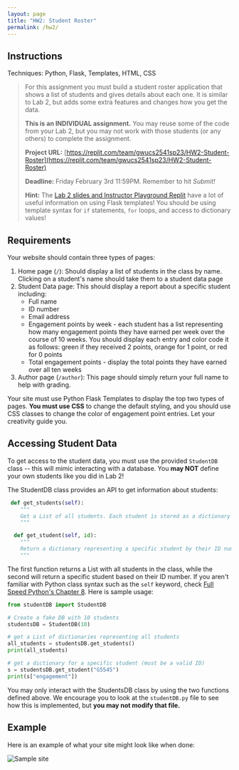 ```yaml
---
layout: page
title: "HW2: Student Roster"
permalink: /hw2/
---
```


## Instructions  

Techniques: Python, Flask, Templates, HTML, CSS 

<blockquote>
For this assignment you must build a student roster application that shows a list of students and gives details about each one. It is similar to Lab 2, but adds some extra features and changes how you get the data.

**This is an INDIVIDUAL assignment.** You may reuse some of the code from your Lab 2, but you may not work with those students (or any others) to complete the assignment.

**Project URL:** [https://replit.com/team/gwucs2541sp23/HW2-Student-Roster](https://replit.com/team/gwucs2541sp23/HW2-Student-Roster)

**Deadline:** Friday February 3rd 11:59PM. Remember to hit *Submit!*

**Hint:** The [Lab 2 slides and Instructor Playground Replit](/lab2) have a lot of useful information on using Flask templates! You should be using template syntax for `if` statements, `for` loops, and access to dictionary values!
</blockquote>

## Requirements
Your website should contain three types of pages:

 1. Home page (`/`): Should display a list of students in the class by name. Clicking on a student's name should take them to a student data page
 2. Student Data page: This should display a report about a specific student including:
    - Full name
    - ID number
    - Email address
    - Engagement points by week - each student has a list representing how many engagement points they have earned per week over the course of 10 weeks. You should display each entry and color code it as follows: green if they received 2 points, orange for 1 point, or red for 0 points
    - Total engagement points - display the total points they have earned over all ten weeks
3. Author page (`/author`): This page should simply return your full name to help with grading.

Your site must use Python Flask Templates to display the top two types of pages.  **You must use CSS** to change the default styling, and you should use CSS classes to change the color of engagement point entries. Let your creativity guide you.

## Accessing Student Data

To get access to the student data, you must use the provided `StudentDB` class -- this will mimic interacting with a database. You **may NOT** define your own students like you did in Lab 2!

The StudentDB class provides an API to get information about students:

```python
 def get_students(self):
    """
    Get a List of all students. Each student is stored as a dictionary with keys for id, name, email, and a List of engagement point values.
    """

  def get_student(self, id):
    """
    Return a dictionary representing a specific student by their ID number
    """
  ```

The first function returns a List with all students in the class, while the second will return a specific student based on their ID number. If you aren't familiar with Python class syntax such as the `self` keyword, check [Full Speed Python's Chapter 8](https://github.com/joaoventura/full-speed-python/releases/download/v0.4.3/full-speed-python.pdf). Here is sample usage:

```python
from studentDB import StudentDB

# Create a fake DB with 10 students
studentsDB = StudentDB(10)

# get a List of dictionaries representing all students
all_students = studentsDB.get_students()
print(all_students)

# get a dictionary for a specific student (must be a valid ID)
s = studentsDB.get_student("G5545")
print(s["engagement"])
```

You may only interact with the StudentsDB class by using the two functions defined above. We encourage you to look at the `studentDB.py` file to see how this is implemented, but **you may not modify that file.** 

## Example
Here is an example of what your site might look like when done:

  ![Sample site](example_gif.gif)

